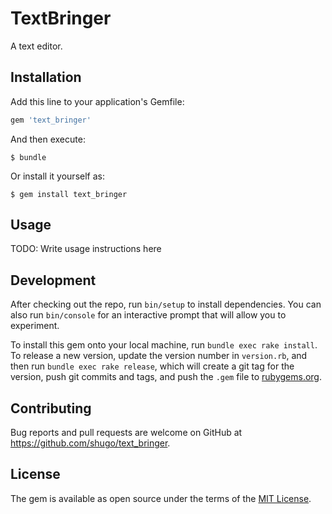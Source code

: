 # TextBringer

A text editor.

## Installation

Add this line to your application's Gemfile:

```ruby
gem 'text_bringer'
```

And then execute:

    $ bundle

Or install it yourself as:

    $ gem install text_bringer

## Usage

TODO: Write usage instructions here

## Development

After checking out the repo, run `bin/setup` to install dependencies. You can also run `bin/console` for an interactive prompt that will allow you to experiment.

To install this gem onto your local machine, run `bundle exec rake install`. To release a new version, update the version number in `version.rb`, and then run `bundle exec rake release`, which will create a git tag for the version, push git commits and tags, and push the `.gem` file to [rubygems.org](https://rubygems.org).

## Contributing

Bug reports and pull requests are welcome on GitHub at https://github.com/shugo/text_bringer.


## License

The gem is available as open source under the terms of the [MIT License](http://opensource.org/licenses/MIT).

